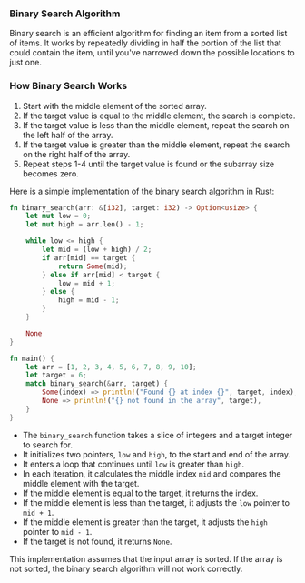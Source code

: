 ### Binary Search Algorithm

Binary search is an efficient algorithm for finding an item from a sorted list of items. It works by repeatedly dividing in half the portion of the list that could contain the item, until you've narrowed down the possible locations to just one.

### How Binary Search Works

1. Start with the middle element of the sorted array.
2. If the target value is equal to the middle element, the search is complete.
3. If the target value is less than the middle element, repeat the search on the left half of the array.
4. If the target value is greater than the middle element, repeat the search on the right half of the array.
5. Repeat steps 1-4 until the target value is found or the subarray size becomes zero.

Here is a simple implementation of the binary search algorithm in Rust:

```rust
fn binary_search(arr: &[i32], target: i32) -> Option<usize> {
    let mut low = 0;
    let mut high = arr.len() - 1;

    while low <= high {
        let mid = (low + high) / 2;
        if arr[mid] == target {
            return Some(mid);
        } else if arr[mid] < target {
            low = mid + 1;
        } else {
            high = mid - 1;
        }
    }

    None
}

fn main() {
    let arr = [1, 2, 3, 4, 5, 6, 7, 8, 9, 10];
    let target = 6;
    match binary_search(&arr, target) {
        Some(index) => println!("Found {} at index {}", target, index),
        None => println!("{} not found in the array", target),
    }
}
```

- The `binary_search` function takes a slice of integers and a target integer to search for.
- It initializes two pointers, `low` and `high`, to the start and end of the array.
- It enters a loop that continues until `low` is greater than `high`.
- In each iteration, it calculates the middle index `mid` and compares the middle element with the target.
- If the middle element is equal to the target, it returns the index.
- If the middle element is less than the target, it adjusts the `low` pointer to `mid + 1`.
- If the middle element is greater than the target, it adjusts the `high` pointer to `mid - 1`.
- If the target is not found, it returns `None`.

This implementation assumes that the input array is sorted. If the array is not sorted, the binary search algorithm will not work correctly.
